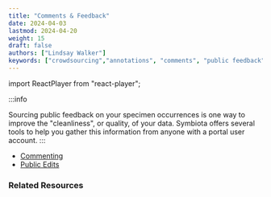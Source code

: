 ```yaml
---
title: "Comments & Feedback"
date: 2024-04-03
lastmod: 2024-04-20
weight: 15
draft: false
authors: ["Lindsay Walker"]
keywords: ["crowdsourcing","annotations", "comments", "public feedback"]
---
```


import ReactPlayer from "react-player";

:::info

Sourcing public feedback on your specimen occurrences is one way to improve the "cleanliness", or quality, of your data. Symbiota offers several tools to help you gather this information from anyone with a portal user account.
:::

- [Commenting](/docs/Collection%20Manager%20Guide/Comments%20and%20Feedback/public_comments/)
- [Public Edits](/docs/Collection%20Manager%20Guide/Comments%20and%20Feedback/public_edits/)
 
### Related Resources
  <ReactPlayer
  playing={false}
  controls
  url="https://vimeo.com/fCKIMYNbJ0M"
/>